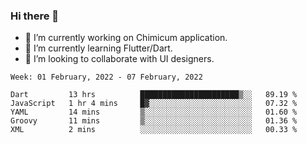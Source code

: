 ### Hi there 👋

<!--
**devcat37/devcat37** is a ✨ _special_ ✨ repository because its `README.md` (this file) appears on your GitHub profile.-->


- 🔭 I’m currently working on Chimicum application.
- 🌱 I’m currently learning Flutter/Dart.
- 👯 I’m looking to collaborate with UI designers.
<!-- - 🤔 I’m looking for help with ... -->

<!--START_SECTION:waka-->
```text
Week: 01 February, 2022 - 07 February, 2022

Dart         13 hrs          ██████████████████████▒░░   89.19 % 
JavaScript   1 hr 4 mins     █▓░░░░░░░░░░░░░░░░░░░░░░░   07.32 % 
YAML         14 mins         ▒░░░░░░░░░░░░░░░░░░░░░░░░   01.60 % 
Groovy       11 mins         ▒░░░░░░░░░░░░░░░░░░░░░░░░   01.36 % 
XML          2 mins          ░░░░░░░░░░░░░░░░░░░░░░░░░   00.33 % 
```
<!--END_SECTION:waka-->
